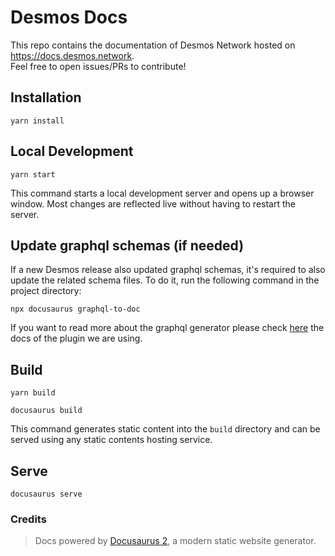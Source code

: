 # Desmos Docs
This repo contains the documentation of Desmos Network hosted on https://docs.desmos.network.  
Feel free to open issues/PRs to contribute! 

## Installation

```console
yarn install
```

## Local Development

```console
yarn start
```

This command starts a local development server and opens up a browser window. Most changes are reflected live
without having to restart the server.

## Update graphql schemas (if needed)
If a new Desmos release also updated graphql schemas, it's required to also update the related schema files. To do it, run the following command in the project directory:

```console
npx docusaurus graphql-to-doc
```

If you want to read more about the graphql generator please check [here](https://www.npmjs.com/package/@edno/docusaurus2-graphql-doc-generator) the docs of the plugin we are using.

## Build

```console
yarn build
```

```console
docusaurus build
```

This command generates static content into the `build` directory and can be served using any static contents hosting service.

## Serve

```console
docusaurus serve
```

### Credits 
> Docs powered by [Docusaurus 2](https://docusaurus.io/), a modern static website generator.
